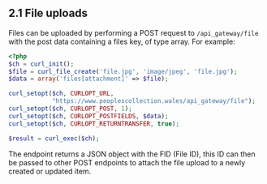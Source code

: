 ## 2.1 File uploads 

Files can be uploaded by performing a POST request to ```/api_gateway/file``` with
the post data containing a files key, of type array. For example:

```php
<?php
$ch = curl_init(); 
$file = curl_file_create('file.jpg', 'image/jpeg', 'file.jpg'); 
$data = array('files[attachment]' => $file);

curl_setopt($ch, CURLOPT_URL, 
            "https://www.peoplescollection.wales/api_gateway/file"); 
curl_setopt($ch, CURLOPT_POST, 1); 
curl_setopt($ch, CURLOPT_POSTFIELDS, $data);
curl_setopt($ch, CURLOPT_RETURNTRANSFER, true);

$result = curl_exec($ch);
```

The endpoint returns a JSON object with the FID (File ID), this ID can then be
passed to other POST endpoints to attach the file upload to a newly created or
updated item.
